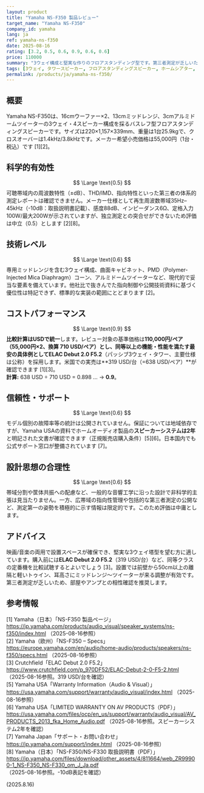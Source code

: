 ```yaml
---
layout: product
title: "Yamaha NS-F350 製品レビュー"
target_name: "Yamaha NS-F350"
company_id: yamaha
lang: ja
ref: yamaha-ns-f350
date: 2025-08-16
rating: [3.2, 0.5, 0.6, 0.9, 0.6, 0.6]
price: 110000
summary: "3ウェイ構成と堅実な作りのフロアスタンディング型です。第三者測定が乏しいため科学的有効性は保守的評価ですが、機能面は標準的で価格も相応です。"
tags: [3ウェイ, タワースピーカー, フロアスタンディングスピーカー, ホームシアター, ヤマハ]
permalink: /products/ja/yamaha-ns-f350/
---
```

## 概要
Yamaha NS-F350は、16cmウーファー×2、13cmミッドレンジ、3cmアルミドームツイーターの3ウェイ・4スピーカー構成を採るバスレフ型フロアスタンディングスピーカーです。サイズは220×1,157×339mm、重量は1台25.9kgで、クロスオーバーは1.4kHz/3.8kHzです。メーカー希望小売価格は55,000円（1台・税込）です [1][2]。

## 科学的有効性
$$ \Large \text{0.5} $$
可聴帯域内の周波数特性（±dB）、THD/IMD、指向特性といった第三者の体系的測定レポートは確認できません。メーカー仕様として再生周波数帯域35Hz–45kHz（-10dB：取扱説明書記載）、感度88dB、インピーダンス6Ω、定格入力100W/最大200Wが示されていますが、独立測定との突合せができないため評価は中立（0.5）とします [2][8]。

## 技術レベル
$$ \Large \text{0.6} $$
専用ミッドレンジを含む3ウェイ構成、曲面キャビネット、PMD（Polymer-Injected Mica Diaphragm）コーン、アルミドームツイーターなど、現代的で妥当な要素を備えています。他社比で抜きんでた指向制御や公開技術資料に基づく優位性は特記できず、標準的な実装の範囲にとどまります [2]。

## コストパフォーマンス
$$ \Large \text{0.9} $$
**比較計算はUSDで統一**します。レビュー対象の基準価格は**110,000円/ペア（55,000円×2、換算 710 USD/ペア）**とし、**同等以上の機能・性能**を満たす最安の具体例として**ELAC Debut 2.0 F5.2**（パッシブ3ウェイ・タワー、主要仕様は公称）を採用します。米国での実売は**319 USD/台（=638 USD/ペア）**が確認できます [1][3]。  
**計算:** 638 USD ÷ 710 USD = 0.898 … → **0.9**。

## 信頼性・サポート
$$ \Large \text{0.6} $$
モデル個別の故障率等の統計は公開されていません。保証については地域依存ですが、Yamaha USAの資料でホームオーディオ製品の**スピーカーシステムは2年**と明記された文書が確認できます（正規販売店購入条件）[5][6]。日本国内でも公式サポート窓口が整備されています [7]。

## 設計思想の合理性
$$ \Large \text{0.6} $$
帯域分割や筐体共振への配慮など、一般的な音響工学に沿った設計で非科学的主張は見当たりません。一方、広帯域の指向性管理や包括的な第三者測定の公開など、測定第一の姿勢を積極的に示す情報は限定的です。このため評価は中庸とします。

## アドバイス
映画/音楽の両用で設置スペースが確保でき、堅実な3ウェイ塔型を望む方に適しています。購入前には**ELAC Debut 2.0 F5.2**（319 USD/台）など、同等クラスの定番機を比較試聴するとよいでしょう [3]。設置では前壁から50cm以上の離隔と軽いトゥイン、耳高さにミッドレンジ～ツイーターが来る調整が有効です。第三者測定が乏しいため、部屋やアンプとの相性確認を推奨します。

## 参考情報
[1] Yamaha（日本）「NS-F350 製品ページ」https://jp.yamaha.com/products/audio_visual/speaker_systems/ns-f350/index.html （2025-08-16参照）  
[2] Yamaha（欧州）「NS-F350 – Specs」https://europe.yamaha.com/en/audio/home-audio/products/speakers/ns-f350/specs.html （2025-08-16参照）  
[3] Crutchfield「ELAC Debut 2.0 F5.2」https://www.crutchfield.com/p_970DF52/ELAC-Debut-2-0-F5-2.html （2025-08-16参照。319 USD/台を確認）  
[5] Yamaha USA「Warranty Information（Audio & Visual）」https://usa.yamaha.com/support/warranty/audio_visual/index.html （2025-08-16参照）  
[6] Yamaha USA「LIMITED WARRANTY ON AV PRODUCTS（PDF）」https://usa.yamaha.com/files/ocp/en_us/support/warranty/audio_visual/AV_PRODUCTS_2013_fka_Home_Audio.pdf （2025-08-16参照。スピーカーシステム2年を確認）  
[7] Yamaha Japan「サポート・お問い合わせ」https://jp.yamaha.com/support/index.html （2025-08-16参照）  
[8] Yamaha（日本）「NS-F350/NS-F330 取扱説明書（PDF）」https://jp.yamaha.com/files/download/other_assets/4/811664/web_ZR99900-1_NS-F350_NS-F330_om_J_Ja.pdf （2025-08-16参照。-10dB表記を確認）

(2025.8.16)

